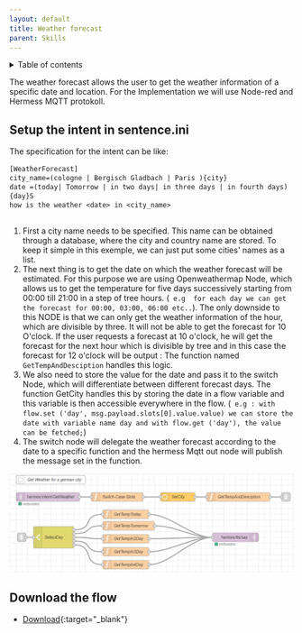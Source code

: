 ```yaml
---
layout: default
title: Weather forecast
parent: Skills
---
```

<details close markdown="block">
  <summary>
    Table of contents
  </summary>
  {: .text-delta }
1. TOC
{:toc}
</details>

The weather forecast allows the user to get the weather information of a specific date and location. For the Implementation we will use Node-red and Hermess MQTT protokoll.
 
## Setup the intent in sentence.ini
The specification for the intent can be like:
 
```
[WeatherForecast]
city_name=(cologne | Bergisch Gladbach | Paris ){city}
date =(today| Tomorrow | in two days| in three days | in fourth days){day}S
how is the weather <date> in <city_name>
 
```
1. First a city name needs to be specified. This name can be obtained through a database, where the city and country name are stored. To keep it simple in this exemple, we can just put some cities' names as a list.
2. The next thing is to get the date on which the weather forecast will be estimated. For this purpose we are using Openweathermap Node, which allows us to get the temperature for five days successively starting from 00:00  till 21:00 in a step of tree hours. (` e.g  for each day we can get the forecast for 00:00, 03:00, 06:00 etc..`). 
The only downside to this NODE is that we can only get the weather information of the hour, which are divisible by three. It will not be able to get the forecast for 10 O'clock. If the user requests a forecast at 10 o'clock, he will get the forecast for the next hour which is divisible by tree and in this case the forecast for 12 o'clock will be output : The function named `GetTempAndDesciption` handles this logic.
3. We also need to store the value for the date and pass it to the switch Node, which will differentiate between different forecast days. The function GetCity handles this by storing the date in a flow  variable and this variable is then accessible everywhere in the flow. (` e.g : with flow.set ('day', msg.payload.slots[0].value.value) we can store the date with variable name day and with flow.get ('day'), the value can be fetched;`)
4. The switch node will delegate the weather forecast according to the date to a specific function and the hermess Mqtt out node will publish the message set in the function.
 
 
[![setup weather forecast with Node_Red](../../assets/five_days_weather.png)](../../assets/five_days_weather.png)

 
## Download the flow
- [Download](https://github.com/th-koeln-intia/ip-sprachassistent-team4/blob/master/flows/weather_forecast.json){:target="_blank"}
 
